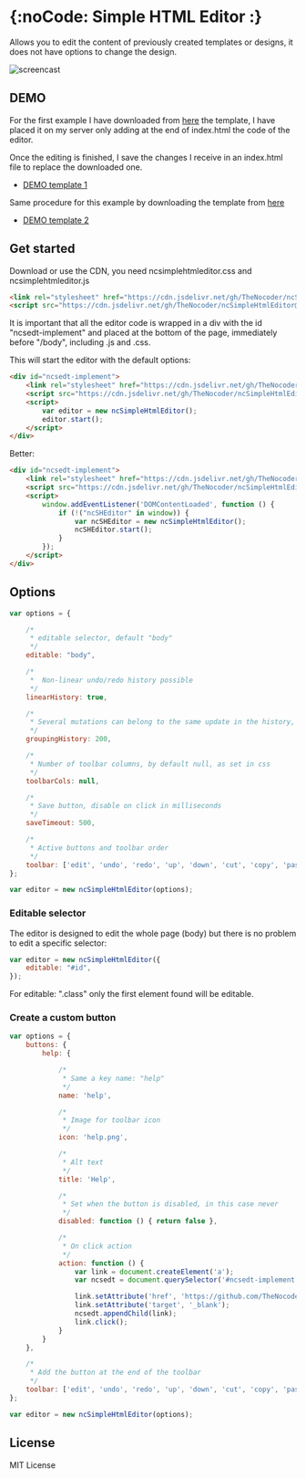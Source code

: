 {:noCode: Simple HTML Editor :}
===============================

Allows you to edit the content of previously created templates or designs, it does not have options to change the design.

![screencast](https://user-images.githubusercontent.com/114579121/193354797-fe3cd086-8447-480e-a475-7ba8ea747e15.gif)

## DEMO

For the first example I have downloaded from [here](https://templatemo.com/tm-568-digimedia) the template, I have placed it on my server only adding at the end of index.html the code of the editor.

Once the editing is finished, I save the changes I receive in an index.html file to replace the downloaded one.

- [DEMO template 1](https://thenocoder.github.io/ncSimpleHtmlEditor/demo/digimedia/)

Same procedure for this example by downloading the template from [here](https://startbootstrap.com/theme/grayscale)

- [DEMO template 2](https://thenocoder.github.io/ncSimpleHtmlEditor/demo/grayscale/)

## Get started

Download or use the CDN, you need ncsimplehtmleditor.css and ncsimplehtmleditor.js

```html
<link rel="stylesheet" href="https://cdn.jsdelivr.net/gh/TheNocoder/ncSimpleHtmlEditor@master/ncsimplehtmleditor.css">
<script src="https://cdn.jsdelivr.net/gh/TheNocoder/ncSimpleHtmlEditor@master/ncsimplehtmleditor.js"></script>
```

It is important that all the editor code is wrapped in a div with the id "ncsedt-implement" and placed at the bottom of the page, immediately before "/body", including .js and .css.

This will start the editor with the default options:

```html
<div id="ncsedt-implement">
    <link rel="stylesheet" href="https://cdn.jsdelivr.net/gh/TheNocoder/ncSimpleHtmlEditor@master/ncsimplehtmleditor.css">
    <script src="https://cdn.jsdelivr.net/gh/TheNocoder/ncSimpleHtmlEditor@master/ncsimplehtmleditor.js"></script>
    <script>
        var editor = new ncSimpleHtmlEditor();
        editor.start();
    </script>
</div>
```

Better:

```html
<div id="ncsedt-implement">
    <link rel="stylesheet" href="https://cdn.jsdelivr.net/gh/TheNocoder/ncSimpleHtmlEditor@master/ncsimplehtmleditor.css">
    <script src="https://cdn.jsdelivr.net/gh/TheNocoder/ncSimpleHtmlEditor@master/ncsimplehtmleditor.js"></script>
    <script>
        window.addEventListener('DOMContentLoaded', function () {
            if (!("ncSHEditor" in window)) {
                var ncSHEditor = new ncSimpleHtmlEditor();
                ncSHEditor.start();
            }
        });
    </script>
</div>
```

## Options

```javascript
var options = {

    /*
     * editable selector, default "body"
     */
    editable: "body",

    /*
     *  Non-linear undo/redo history possible
     */
    linearHistory: true,

    /*
     * Several mutations can belong to the same update in the history, they are grouped by time, in milliseconds.
     */
    groupingHistory: 200,

    /*
     * Number of toolbar columns, by default null, as set in css
     */
    toolbarCols: null,

    /*
     * Save button, disable on click in milliseconds
     */
    saveTimeout: 500,

    /*
     * Active buttons and toolbar order
     */
    toolbar: ['edit', 'undo', 'redo', 'up', 'down', 'cut', 'copy', 'paste', 'code', 'link', 'image', 'head', 'save'],
};

var editor = new ncSimpleHtmlEditor(options);
```

### Editable selector

The editor is designed to edit the whole page (body) but there is no problem to edit a specific selector:

```javascript
var editor = new ncSimpleHtmlEditor({
    editable: "#id",
});
```

For editable: ".class" only the first element found will be editable.

### Create a custom button

```javascript
var options = {
    buttons: {
        help: {

            /*
             * Same a key name: "help"
             */
            name: 'help',

            /*
             * Image for toolbar icon
             */
            icon: 'help.png',

            /*
             * Alt text
             */
            title: 'Help',

            /*
             * Set when the button is disabled, in this case never
             */
            disabled: function () { return false },

            /*
             * On click action
             */
            action: function () {
                var link = document.createElement('a');
                var ncsedt = document.querySelector('#ncsedt-implement');

                link.setAttribute('href', 'https://github.com/TheNocoder/ncSimpleHtmlEditor');
                link.setAttribute('target', '_blank');
                ncsedt.appendChild(link);
                link.click();
            }
        }
    },

    /*
     * Add the button at the end of the toolbar
     */
    toolbar: ['edit', 'undo', 'redo', 'up', 'down', 'cut', 'copy', 'paste', 'code', 'link', 'image', 'head', 'save', 'help']
};

var editor = new ncSimpleHtmlEditor(options);
```
## License

MIT License
